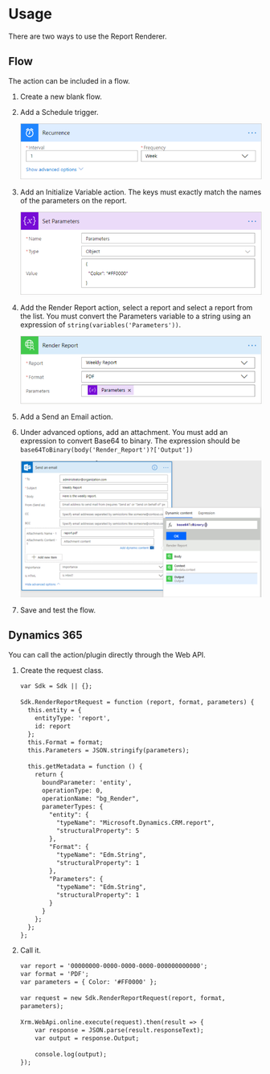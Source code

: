 # Usage
There are two ways to use the Report Renderer.

## Flow
The action can be included in a flow.

1. Create a new blank flow.

2. Add a Schedule trigger.

   ![](./ReportRenderer_Flow_Schedule.png "Schedule Trigger")

3. Add an Initialize Variable action.  The keys must exactly match the names of the parameters on the report.

   ![](./ReportRenderer_Flow_Variable.png "Initialize Variable Action")


4. Add the Render Report action, select a report and select a report from the list.   You must convert the Parameters variable to a string using an expression of `string(variables('Parameters'))`.

   ![](./ReportRenderer_Flow_RenderReport.png "Render Report Action")

5. Add a Send an Email action.

6. Under advanced options, add an attachment.  You must add an expression to convert Base64 to binary.
   The expression should be `base64ToBinary(body('Render_Report')?['Output'])`

   ![](./ReportRenderer_Flow_Content.png "Content Expression")

7. Save and test the flow.


## Dynamics 365
You can call the action/plugin directly through the Web API.
1. Create the request class.

   ```
   var Sdk = Sdk || {};

   Sdk.RenderReportRequest = function (report, format, parameters) {
     this.entity = {
       entityType: 'report',
       id: report
     };
     this.Format = format;
     this.Parameters = JSON.stringify(parameters);

     this.getMetadata = function () {
       return {
         boundParameter: 'entity',
         operationType: 0,
         operationName: "bg_Render",
         parameterTypes: {
           "entity": {
             "typeName": "Microsoft.Dynamics.CRM.report",
             "structuralProperty": 5
           },
           "Format": {
             "typeName": "Edm.String",
             "structuralProperty": 1
           },
           "Parameters": {
             "typeName": "Edm.String",
             "structuralProperty": 1
           }
         }
       };
     };
   };
   ```

2. Call it.  

   ```
   var report = '00000000-0000-0000-0000-000000000000';
   var format = 'PDF';
   var parameters = { Color: '#FF0000' };

   var request = new Sdk.RenderReportRequest(report, format, parameters);

   Xrm.WebApi.online.execute(request).then(result => {
       var response = JSON.parse(result.responseText);
       var output = response.Output;

       console.log(output);
   });
   ```